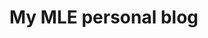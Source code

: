<style>
    /*  Navigation sidebar */
    .md-nav--primary {
        display: none
    }
    
    /*  Table of contents sidebar */
    .md-nav--secondary {
        display: none
    }
</style>

# My MLE personal blog

